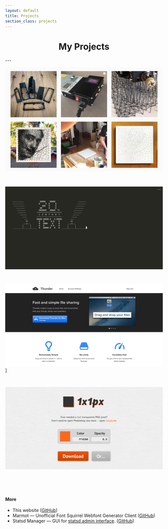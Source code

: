 ```yaml
---
layout: default
title: Projects
section_class: projects
---
```


<center>
<h1>My Projects</h1>
</center>
---

[ ![string.art.bird instagram](/assets/images/projects-string-art-bird.jpg) ](https://www.instagram.com/string.art.bird/)

&nbsp;

[ ![Devtools Terminal](/assets/images/projects-terminal.png) ](/2013/09/12/devtools-terminal.html)

&nbsp;

![Thunder App](/assets/images/projects-thunder.png) ]

&nbsp;

[ ![1x1px](/assets/images/projects-1x1px.png) ](http://1x1px.me/)

<div style="height:50px;">&nbsp;</div>

#### More

* This website ([GitHub](https://github.com/petethepig/petethepig.github.io))
* Marmot — Unofficial Font Squirrel Webfont Generator Client ([GitHub](https://github.com/petethepig/marmot))
* Statsd Manager — GUI for [statsd admin interface](https://github.com/etsy/statsd/blob/master/docs/admin_interface.md). ([GitHub](https://github.com/petethepig/statsd-manager))
